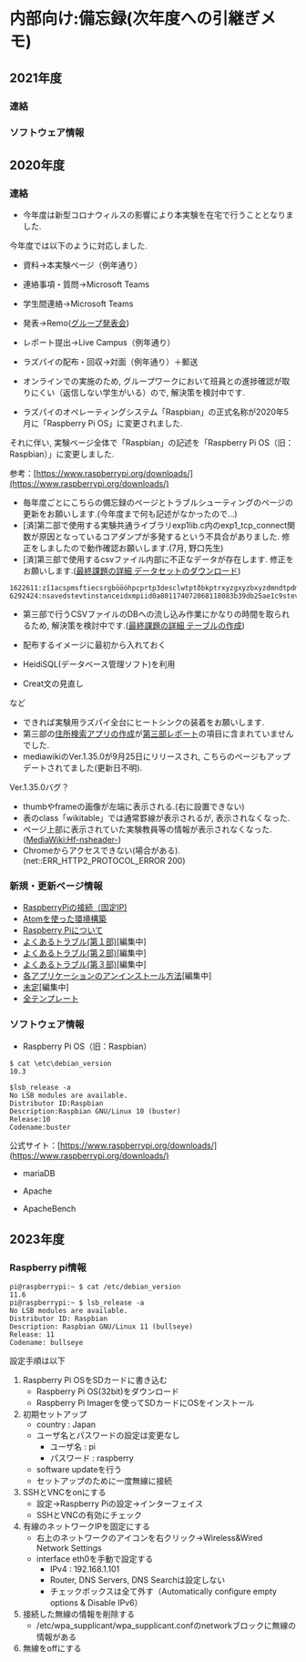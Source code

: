 # 内部向け:備忘録(次年度への引継ぎメモ)

## 2021年度

### 連絡

### ソフトウェア情報

## 2020年度

### 連絡

-   今年度は新型コロナウィルスの影響により本実験を在宅で行うこととなりました.

今年度では以下のように対応しました.

-   資料→本実験ページ（例年通り）
-   連絡事項・質問→Microsoft Teams
-   学生間連絡→Microsoft Teams
-   発表→Remo([グループ発表会](https://exp1.inf.shizuoka.ac.jp/%E3%82%B0%E3%83%AB%E3%83%BC%E3%83%97%E7%99%BA%E8%A1%A8%E4%BC%9A "グループ発表会"))
-   レポート提出→Live Campus（例年通り）
-   ラズパイの配布・回収→対面（例年通り）＋郵送

-   オンラインでの実施のため, グループワークにおいて班員との進捗確認が取りにくい（返信しない学生がいる）ので, 解決策を検討中です.
-   ラズパイのオペレーティングシステム「Raspbian」の正式名称が2020年5月に「Raspberry Pi OS」に変更されました.


それに伴い, 実験ページ全体で「Raspbian」の記述を「Raspberry Pi OS（旧：Raspbian）」に変更しました.

参考：[https://www.raspberrypi.org/downloads/](https://www.raspberrypi.org/downloads/)

-   毎年度ごとにこちらの備忘録のページとトラブルシューティングのページの更新をお願いします.(今年度まで何も記述がなかったので...)
-   \[済\]第二部で使用する実験共通ライブラリexp1lib.c内のexp1\_tcp\_connect関数が原因となっているコアダンプが多発するという不具合がありました. 修正をしましたので動作確認お願いします.(7月, 野口先生)
-   \[済\]第三部で使用するcsvファイル内部に不正なデータが存在します. 修正をお願いします.([最終課題の詳細 データセットのダウンロード](https://exp1.inf.shizuoka.ac.jp/%E6%9C%80%E7%B5%82%E8%AA%B2%E9%A1%8C%E3%81%AE%E8%A9%B3%E7%B4%B0#.E3.83.87.E3.83.BC.E3.82.BF.E3.82.BB.E3.83.83.E3.83.88.E3.81.AE.E3.83.80.E3.82.A6.E3.83.B3.E3.83.AD.E3.83.BC.E3.83.89 "最終課題の詳細"))

```
1622611:zî1acspmsftiecsrgbööóhpcprtp3desclwtptðbkptrxyzgxyzbxyzdmndtpdmddävuedlviewôlumiømeastech0rtrcgtrcbtrctextcopyrightc1998hewlettpackardcompanydescsr},,,,
6292424:nsavedstevtinstanceidxmpiid0a801174072068118083b39db25ae1c9stevtwhen20120831t0937170700stevtsoftwareagentadobephotoshoplightroom41macintoshstevtchanged},,,,

```

-   第三部で行うCSVファイルのDBへの流し込み作業にかなりの時間を取られるため, 解決策を検討中です.([最終課題の詳細 テーブルの作成](https://exp1.inf.shizuoka.ac.jp/%E6%9C%80%E7%B5%82%E8%AA%B2%E9%A1%8C%E3%81%AE%E8%A9%B3%E7%B4%B0#.E3.83.86.E3.83.BC.E3.83.96.E3.83.AB.E3.81.AE.E4.BD.9C.E6.88.90 "最終課題の詳細"))

-   配布するイメージに最初から入れておく
-   HeidiSQL(データベース管理ソフト)を利用
-   Creat文の見直し

など

-   できれば実験用ラズパイ全台にヒートシンクの装着をお願いします.
-   第三部の[住所検索アプリの作成](https://exp1.inf.shizuoka.ac.jp/DBMS%E3%81%A8%E3%81%AE%E6%8E%A5%E7%B6%9A#.E5.90.84.E7.8F.AD.E3.81.A7.E5.AE.9F.E8.A3.85.E7.8A.B6.E6.B3.81.E7.A2.BA.E8.AA.8D "DBMSとの接続")が[第三部レポート](https://exp1.inf.shizuoka.ac.jp/%E7%AC%AC%E4%B8%89%E9%83%A8%E3%83%AC%E3%83%9D%E3%83%BC%E3%83%88 "第三部レポート")の項目に含まれていませんでした.
-   mediawikiのVer.1.35.0が9月25日にリリースされ, こちらのページもアップデートされてました(更新日不明).

Ver.1.35.0バグ？

-   thumbやframeの画像が左端に表示される.(右に設置できない)
-   表のclass「wikitable」では通常罫線が表示されるが, 表示されなくなった.
-   ページ上部に表示されていた実験教員等の情報が表示されなくなった. ([MediaWiki:Hf-nsheader-](https://exp1.inf.shizuoka.ac.jp/MediaWiki:Hf-nsheader- "MediaWiki:Hf-nsheader-"))
-   Chromeからアクセスできない(場合がある). (net::ERR\_HTTP2\_PROTOCOL\_ERROR 200)

### 新規・更新ページ情報

-   [RaspberryPiの接続（固定IP)](https://exp1.inf.shizuoka.ac.jp/RaspberryPi%E3%81%AE%E6%8E%A5%E7%B6%9A%EF%BC%88%E5%9B%BA%E5%AE%9AIP%EF%BC%89#.E3.83.86.E3.82.AD.E3.82.B9.E3.83.88.E3.82.A8.E3.83.87.E3.82.A3.E3.82.BF.E3.82.92.E4.BD.BF.E3.81.A3.E3.81.9F.E6.8E.A5.E7.B6.9A_.28.E4.BB.BB.E6.84.8F.29 "RaspberryPiの接続（固定IP）")
-   [Atomを使った環境構築](https://exp1.inf.shizuoka.ac.jp/Atom%E3%82%92%E4%BD%BF%E3%81%A3%E3%81%9F%E7%92%B0%E5%A2%83%E6%A7%8B%E7%AF%89 "Atomを使った環境構築")
-   [Raspberry Piについて](https://exp1.inf.shizuoka.ac.jp/Raspberry_Pi%E3%81%AB%E3%81%A4%E3%81%84%E3%81%A6 "Raspberry Piについて")
-   [よくあるトラブル(第１部)](https://exp1.inf.shizuoka.ac.jp/%E3%82%88%E3%81%8F%E3%81%82%E3%82%8B%E3%83%88%E3%83%A9%E3%83%96%E3%83%AB(%E7%AC%AC%EF%BC%91%E9%83%A8) "よくあるトラブル(第１部)")\[編集中\]
-   [よくあるトラブル(第２部)](https://exp1.inf.shizuoka.ac.jp/%E3%82%88%E3%81%8F%E3%81%82%E3%82%8B%E3%83%88%E3%83%A9%E3%83%96%E3%83%AB(%E7%AC%AC%EF%BC%92%E9%83%A8) "よくあるトラブル(第２部)")\[編集中\]
-   [よくあるトラブル(第３部)](https://exp1.inf.shizuoka.ac.jp/%E3%82%88%E3%81%8F%E3%81%82%E3%82%8B%E3%83%88%E3%83%A9%E3%83%96%E3%83%AB(%E7%AC%AC%EF%BC%93%E9%83%A8) "よくあるトラブル(第３部)")\[編集中\]
-   [各アプリケーションのアンインストール方法](https://exp1.inf.shizuoka.ac.jp/%E5%90%84%E3%82%A2%E3%83%97%E3%83%AA%E3%82%B1%E3%83%BC%E3%82%B7%E3%83%A7%E3%83%B3%E3%81%AE%E3%82%A2%E3%83%B3%E3%82%A4%E3%83%B3%E3%82%B9%E3%83%88%E3%83%BC%E3%83%AB%E6%96%B9%E6%B3%95 "各アプリケーションのアンインストール方法")\[編集中\]
-   [未定](https://exp1.inf.shizuoka.ac.jp/%E6%9C%AA%E5%AE%9A "未定")\[編集中\]
-   [全テンプレート](https://exp1.inf.shizuoka.ac.jp/%E7%89%B9%E5%88%A5:%E3%83%9A%E3%83%BC%E3%82%B8%E4%B8%80%E8%A6%A7?from=&to=&namespace=10)

### ソフトウェア情報

-   Raspberry Pi OS（旧：Raspbian）

```
$ cat \etc\debian_version
10.3

$lsb_release -a
No LSB modules are available.
Distributor ID:Raspbian
Description:Raspbian GNU/Linux 10 (buster)
Release:10
Codename:buster
```

公式サイト：[https://www.raspberrypi.org/downloads/](https://www.raspberrypi.org/downloads/)

-   mariaDB

-   Apache

-   ApacheBench

## 2023年度
### Raspberry pi情報

```shell
pi@raspberrypi:~ $ cat /etc/debian_version
11.6
pi@raspberrypi:~ $ lsb_release -a
No LSB modules are available.
Distributor ID: Raspbian
Description: Raspbian GNU/Linux 11 (bullseye)
Release: 11
Codename: bullseye
```

設定手順は以下

1. Raspberry Pi OSをSDカードに書き込む
    - Raspberry Pi OS(32bit)をダウンロード
    - Raspberry Pi Imagerを使ってSDカードにOSをインストール
2. 初期セットアップ
    - country : Japan
    - ユーザ名とパスワードの設定は変更なし
        - ユーザ名 : pi
        - パスワード : raspberry
    - software updateを行う
    - セットアップのために一度無線に接続
3. SSHとVNCをonにする
    - 設定→Raspberry Piの設定→インターフェイス
    - SSHとVNCの有効にチェック
4. 有線のネットワークIPを固定にする
    - 右上のネットワークのアイコンを右クリック→Wireless&Wired Network Settings
    - interface eth0を手動で設定する
        - IPv4 : 192.168.1.101
        - Router, DNS Servers, DNS Searchは設定しない
        - チェックボックスは全て外す（Automatically configure empty options & Disable IPv6）
5. 接続した無線の情報を削除する
    - /etc/wpa_supplicant/wpa_supplicant.confのnetworkブロックに無線の情報がある
6. 無線をoffにする

